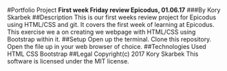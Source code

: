 #Portfolio Project
**First week Friday review Epicodus, 01.06.17**
###By Kory Skarbek
##Description
This is our first weeks review project for Epicodus using HTML/CSS and git. It covers the first week of learning at Epicodus. This exercise we a on creating we webpage with HTML/CSS using Bootstrap within it.
##Setup
Open up the terminal.
Clone this repository.
Open the file up in your web browser of choice.
##Technologies Used
HTML
CSS
Bootstrap
##Legal
Copyright(c) 2017 Kory Skarbek
This software is licensed under the MIT license.
